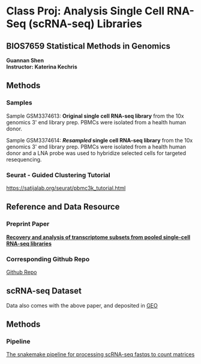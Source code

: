 # Class Proj: Analysis Single Cell RNA-Seq (scRNA-seq) Libraries

## BIOS7659 Statistical Methods in Genomics
**Guannan Shen**  
**Instructor: Katerina Kechris**

## Methods
### Samples
Sample GSM3374613: **Original single cell RNA-seq library** from the 10x genomics 3' end library prep. PBMCs were isolated from a health human donor.  

Sample GSM3374614: ***Resampled* single cell RNA-seq library** from the 10x genomics 3' end library prep. PBMCs were isolated from a health human donor and a LNA probe was used to hybridize selected cells for targeted resequencing.

### Seurat - Guided Clustering Tutorial
https://satijalab.org/seurat/pbmc3k_tutorial.html


## Reference and Data Resource

### Preprint Paper
[**Recovery and analysis of transcriptome subsets from pooled single-cell RNA-seq libraries**](https://www.biorxiv.org/content/early/2018/09/05/408740)

### Corresponding Github Repo
[Github Repo](https://github.com/rnabioco/scrna-subsets)

## scRNA-seq Dataset
Data also comes with the above paper, and deposited in [GEO](https://www.ncbi.nlm.nih.gov/geo/query/acc.cgi?acc=GSE119428)

## Methods

### Pipeline
[The snakemake pipeline for processing scRNA-seq fastqs to count matrices](https://snakemake.readthedocs.io/en/stable/)




